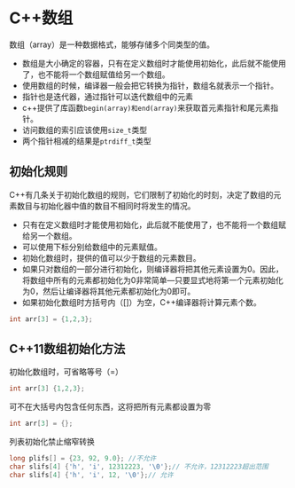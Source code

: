# C++数组

数组（array）是一种数据格式，能够存储多个同类型的值。

- 数组是大小确定的容器，只有在定义数组时才能使用初始化，此后就不能使用了，也不能将一个数组赋值给另一个数组。
- 使用数组的时候，编译器一般会把它转换为指针，数组名就表示一个指针。
- 指针也是迭代器，通过指针可以迭代数组中的元素
- c++提供了库函数`begin(array)和end(array)`来获取首元素指针和尾元素指针。
- 访问数组的索引应该使用`size_t`类型
- 两个指针相减的结果是`ptrdiff_t`类型

## 初始化规则

C++有几条关于初始化数组的规则，它们限制了初始化的时刻，决定了数组的元素数目与初始化器中值的数目不相同时将发生的情况。

- 只有在定义数组时才能使用初始化，此后就不能使用了，也不能将一个数组赋给另一个数组。
- 可以使用下标分别给数组中的元素赋值。
- 初始化数组时，提供的值可以少于数组的元素数目。
- 如果只对数组的一部分进行初始化，则编译器将把其他元素设置为0。因此，将数组中所有的元素都初始化为0非常简单—只要显式地将第一个元素初始化为0，然后让编译器将其他元素都初始化为0即可。
- 如果初始化数组时方括号内（[]）为空，C++编译器将计算元素个数。

```cpp
int arr[3] = {1,2,3};
```

## C++11数组初始化方法

初始化数组时，可省略等号（=）

```cpp
int arr[3] {1,2,3};
```

可不在大括号内包含任何东西，这将把所有元素都设置为零

```cpp
int arr[3] = {};
```

列表初始化禁止缩窄转换

```cpp
long plifs[] = {23, 92, 9.0}; //不允许
char slifs[4] {'h', 'i', 12312223, '\0'};// 不允许，12312223超出范围
char slifs[4] {'h', 'i', 12, '\0'};// 允许
```
